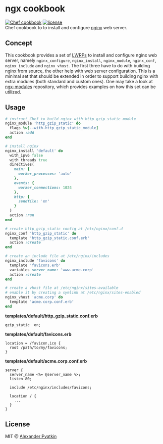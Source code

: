 # ngx cookbook
[![Chef cookbook](https://img.shields.io/cookbook/v/ngx.svg?style=flat-square)]()
[![license](https://img.shields.io/github/license/aspyatkin/ngx-cookbook.svg?style=flat-square)]()  
Chef cookbook to to install and configure [nginx](http://nginx.org) web server.

## Concept

This cookbook provides a set of [LWRPs](https://chef.readthedocs.io/en/latest/lwrps_custom.html) to install and configure nginx web server, namely `nginx_configure`, `nginx_install`, `nginx_module`, `nginx_conf`, `nginx_include` and `nginx_vhost`. The first three have to do with building nginx from source, the other help with web server configuration. This is a minimal set that should be extended in order to support building nginx with extra modules (both standard and custom ones). One may take a look at [ngx-modules](https://github.com/aspyatkin/ngx-modules-cookbook) repository, which provides examples on how this set can be utilized.

## Usage

```ruby
# instruct Chef to build nginx with http_gzip_static module
nginx_module 'http_gzip_static' do
  flags %w[--with-http_gzip_static_module]
  action :add
end

# install nginx
nginx_install 'default' do
  with_ipv6 false
  with_threads true
  directives(
    main: {
      worker_processes: 'auto'
    },
    events: {
      worker_connections: 1024
    },
    http: {
      sendfile: 'on'
    }
  )
  action :run
end

# create http_gzip_static config at /etc/nginx/conf.d
nginx_conf 'http_gzip_static' do
  template 'http_gzip_static.conf.erb'
  action :create
end

# create an include file at /etc/nginx/includes
nginx_include 'favicons' do
  template 'favicons.erb'
  variables server_name: 'www.acme.corp'
  action :create
end

# create a vhost file at /etc/nginx/sites-available
# enable it by creating a symlink at /etc/nginx/sites-enabled
nginx_vhost 'acme.corp' do
  template 'acme.corp.conf.erb'
end
```

**templates/default/http_gzip_static.conf.erb**
```
gzip_static  on;
```

**templates/default/favicons.erb**
```
location = /favicon.ico {
  root /path/to/my/favicons;
}
```

**templates/default/acme.corp.conf.erb**
```
server {
  server_name <%= @server_name %>;
  listen 80;

  include /etc/nginx/includes/favicons;

  location / {
    ...
  }
}
```

## License
MIT @ [Alexander Pyatkin](https://github.com/aspyatkin)
